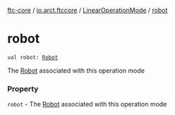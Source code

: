 [ftc-core](../../index.md) / [io.arct.ftccore](../index.md) / [LinearOperationMode](index.md) / [robot](./robot.md)

# robot

`val robot: `[`Robot`](../../io.arct.ftccore.robot/-robot/index.md)

The [Robot](../../io.arct.ftccore.robot/-robot/index.md) associated with this operation mode

### Property

`robot` - The [Robot](../../io.arct.ftccore.robot/-robot/index.md) associated with this operation mode